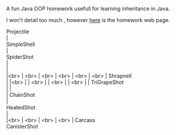 A fun Java OOP homework usefull for learning inheritance in Java.

I won't detail too much , however [here](http://elf.cs.pub.ro/poo/teme/tema2) is the homework web page.

Projectile<br>
	|<br>
SimpleShell<br>
	|<br>
SpiderShot <br>
	|<br>
	|<br>
	|\<br>
	| \<br>
	|  \<br>
	|   \<br>
	|    \<br>
	|     \<br>
	|   Shrapnell<br>
	|		|\<br>
	|       | \<br>
	|       |  \<br>
	|       |   \<br>
	|		|  TriGrapeShot<br>
	|		|<br>
	|	ChainShot<br>
	|<br>
HeatedShot<br>
	|<br>
	|\<br>
	| \<br>
	|  \<br>
	|   \<br>
	|   Carcass<br>
CanisterShot<br>

